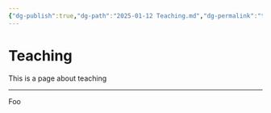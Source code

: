 ```yaml
---
{"dg-publish":true,"dg-path":"2025-01-12 Teaching.md","dg-permalink":"teaching","permalink":"/teaching/","title":"Teaching","updated":"2025-01-12T23:26:19.908+02:00"}
---
```



# Teaching

This is a page about teaching

---

Foo
